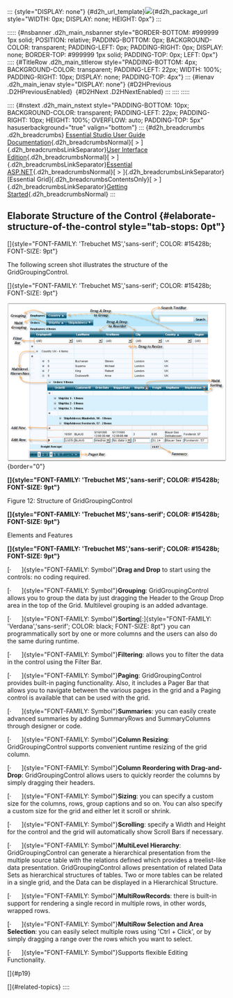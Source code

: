 ::: {style="DISPLAY: none"}
[](ms-xhelp:///?Id=d2h_url_template){#d2h_url_template}![](!package_url!){#d2h_package_url style="WIDTH: 0px; DISPLAY: none; HEIGHT: 0px"}
:::

::::: {#nsbanner .d2h_main_nsbanner style="BORDER-BOTTOM: #999999 1px solid; POSITION: relative; PADDING-BOTTOM: 0px; BACKGROUND-COLOR: transparent; PADDING-LEFT: 0px; PADDING-RIGHT: 0px; DISPLAY: none; BORDER-TOP: #999999 1px solid; PADDING-TOP: 0px; LEFT: 0px"}
:::: {#TitleRow .d2h_main_titlerow style="PADDING-BOTTOM: 4px; BACKGROUND-COLOR: transparent; PADDING-LEFT: 22px; WIDTH: 100%; PADDING-RIGHT: 10px; DISPLAY: none; PADDING-TOP: 4px"}
::: {#ienav .d2h_main_ienav style="DISPLAY: none"}
[](ms-xhelp:///?Id=b5545e92-69fd-4f01-8ea0-d1b1983140b7){#D2HPrevious .D2HPreviousEnabled}  [](ms-xhelp:///?Id=efb97357-797f-4b38-8cc4-84344ca609ff){#D2HNext .D2HNextEnabled}
:::
::::
:::::

:::: {#nstext .d2h_main_nstext style="PADDING-BOTTOM: 10px; BACKGROUND-COLOR: transparent; PADDING-LEFT: 22px; PADDING-RIGHT: 10px; HEIGHT: 100%; OVERFLOW: auto; PADDING-TOP: 5px" hasuserbackground="true" valign="bottom"}
::: {#d2h_breadcrumbs .d2h_breadcrumbs}
[Essential Studio User Guide Documentation](ms-xhelp:///?Id=12457748-09e3-4d74-a240-8e049cedf030){.d2h_breadcrumbsNormal}[ \> ]{.d2h_breadcrumbsLinkSeparator}[User Interface Edition](ms-xhelp:///?Id=c29296b7-531c-413b-a0ec-488ca1f7f669){.d2h_breadcrumbsNormal}[ \> ]{.d2h_breadcrumbsLinkSeparator}[Essential ASP.NET](ms-xhelp:///?Id=25c35330-c127-4dad-9a92-ed79dc7261a6){.d2h_breadcrumbsNormal}[ \> ]{.d2h_breadcrumbsLinkSeparator}[Essential Grid]{.d2h_breadcrumbsContentsOnly}[ \> ]{.d2h_breadcrumbsLinkSeparator}[Getting Started](ms-xhelp:///?Id=da2908d9-a1a0-42b2-b989-0222428e0694){.d2h_breadcrumbsNormal}
:::

## Elaborate Structure of the Control {#elaborate-structure-of-the-control style="tab-stops: 0pt"}

[]{style="FONT-FAMILY: 'Trebuchet MS','sans-serif'; COLOR: #15428b; FONT-SIZE: 9pt"} 

The following screen shot illustrates the structure of the GridGroupingControl.

[]{style="FONT-FAMILY: 'Trebuchet MS','sans-serif'; COLOR: #15428b; FONT-SIZE: 9pt"} 

![](ImagesExt/image68_18.png){border="0"}

**[]{style="FONT-FAMILY: 'Trebuchet MS','sans-serif'; COLOR: #15428b; FONT-SIZE: 9pt"}** 

Figure 12: Structure of GridGroupingControl

**[]{style="FONT-FAMILY: 'Trebuchet MS','sans-serif'; COLOR: #15428b; FONT-SIZE: 9pt"}** 

Elements and Features

**[]{style="FONT-FAMILY: 'Trebuchet MS','sans-serif'; COLOR: #15428b; FONT-SIZE: 9pt"}** 

[·      ]{style="FONT-FAMILY: Symbol"}**Drag and Drop** to start using the controls: no coding required.

[·      ]{style="FONT-FAMILY: Symbol"}**Grouping**: GridGroupingControl allows you to group the data by just dragging the Header to the Group Drop area in the top of the Grid. Multilevel grouping is an added advantage.

[·      ]{style="FONT-FAMILY: Symbol"}**Sorting**[:]{style="FONT-FAMILY: 'Verdana','sans-serif'; COLOR: black; FONT-SIZE: 8pt"} you can programmatically sort by one or more columns and the users can also do the same during runtime.

[·      ]{style="FONT-FAMILY: Symbol"}**Filtering**: allows you to filter the data in the control using the Filter Bar.

[·      ]{style="FONT-FAMILY: Symbol"}**Paging**: GridGroupingControl provides built-in paging functionality. Also, it includes a Pager Bar that allows you to navigate between the various pages in the grid and a Paging control is available that can be used with the grid.

[·      ]{style="FONT-FAMILY: Symbol"}**Summaries**: you can easily create advanced summaries by adding SummaryRows and SummaryColumns through designer or code.

[·      ]{style="FONT-FAMILY: Symbol"}**Column Resizing**: GridGroupingControl supports convenient runtime resizing of the grid column.

[·      ]{style="FONT-FAMILY: Symbol"}**Column Reordering with Drag-and-Drop**: GridGroupingControl allows users to quickly reorder the columns by simply dragging their headers.

[·      ]{style="FONT-FAMILY: Symbol"}**Sizing**: you can specify a custom size for the columns, rows, group captions and so on. You can also specify a custom size for the grid and either let it scroll or shrink.

[·      ]{style="FONT-FAMILY: Symbol"}**Scrolling**: specify a Width and Height for the control and the grid will automatically show Scroll Bars if necessary.

[·      ]{style="FONT-FAMILY: Symbol"}**MultiLevel Hierarchy**: GridGroupingControl can generate a hierarchical presentation from the multiple source table with the relations defined which provides a treelist-like data presentation. GridGroupingControl allows presentation of related Data Sets as hierarchical structures of tables. Two or more tables can be related in a single grid, and the Data can be displayed in a Hierarchical Structure.

[·      ]{style="FONT-FAMILY: Symbol"}**MultiRowRecords**: there is built-in support for rendering a single record in multiple rows, in other words, wrapped rows.

[·      ]{style="FONT-FAMILY: Symbol"}**MultiRow Selection and Area Selection**: you can easily select multiple rows using \'Ctrl + Click\', or by simply dragging a range over the rows which you want to select.

[·      ]{style="FONT-FAMILY: Symbol"}Supports flexible Editing Functionality.

[]{#p19} 

[]{#related-topics}
::::
